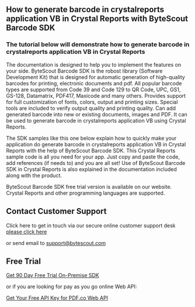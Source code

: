 ## How to generate barcode in crystalreports application VB in Crystal Reports with ByteScout Barcode SDK

### The tutorial below will demonstrate how to generate barcode in crystalreports application VB in Crystal Reports

The documentation is designed to help you to implement the features on your side. ByteScout Barcode SDK is the robost library (Software Development Kit) that is designed for automatic generation of high-quality barcodes for printing, electronic documents and pdf. All popular barcode types are supported from Code 39 and Code 129 to QR Code, UPC, GS1, GS-128, Datamatrix, PDF417, Maxicode and many others. Provides support for full customization of fonts, colors, output and printing sizes. Special tools are included to verify output quality and printing quality. Can add generated barcode into new or existing documents, images and PDF. It can be used to generate barcode in crystalreports application VB using Crystal Reports.

The SDK samples like this one below explain how to quickly make your application do generate barcode in crystalreports application VB in Crystal Reports with the help of ByteScout Barcode SDK. This Crystal Reports sample code is all you need for your app. Just copy and paste the code, add references (if needs to) and you are all set! Use of ByteScout Barcode SDK in Crystal Reports is also explained in the documentation included along with the product.

ByteScout Barcode SDK free trial version is available on our website. Crystal Reports and other programming languages are supported.

## Contact Customer Support

Click here to get in touch via our secure online customer support desk [please click here](https://bytescout.zendesk.com/hc/en-us/requests/new?subject=ByteScout%20Barcode%20SDK%20Question)

or send email to [support@bytescout.com](mailto:support@bytescout.com?subject=ByteScout%20Barcode%20SDK%20Question) 

## Free Trial

[Get 90 Day Free Trial On-Premise SDK](https://bytescout.com/download/web-installer?utm_source=github-readme)

or if you are looking for pay as you go online Web API:

[Get Your Free API Key for PDF.co Web API](https://pdf.co/documentation/api?utm_source=github-readme)